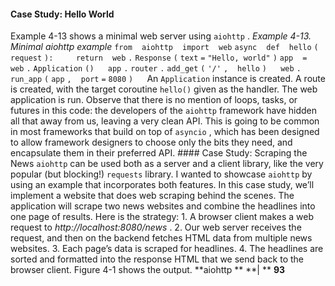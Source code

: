 #### Case Study: Hello World
 Example 4-13  shows a minimal web server using  `aiohttp` . *Example 4-13. Minimal aiohttp example* `from` ` ` `aiohttp` ` ` `import` ` ` `web` `async` ` ` `def` ` ` `hello` `(` `request` `):` `    ` `return` ` ` `web` `.` `Response` `(` `text` `=` `"Hello, world"` `)` `app` ` ` `=` ` ` `web` `.` `Application` `()` `  ` `app` `.` `router` `.` `add_get` `(` `'/'` `,` ` ` `hello` `)` `  ` `web` `.` `run_app` `(` `app` `,` ` ` `port` `=` `8080` `)` `  ` An  `Application`  instance is created. A route is created, with the target coroutine  `hello()`  given as the handler. The web application is run. Observe that there is no mention of loops, tasks, or futures in this code: the developers of the  `aiohttp`  framework have hidden all that away from us, leaving a very clean API. This is going to be common in most frameworks that build on top of  `asyncio` , which has been designed to allow framework designers to choose only the bits they need, and encapsulate them in their preferred API. #### Case Study: Scraping the News
 `aiohttp`  can be used both as a server and a client library, like the very popular (but blocking!)  `requests`  library. I wanted to showcase  `aiohttp`  by using an example that incorporates both features. In this case study, we’ll implement a website that does web scraping behind the scenes. The application will scrape two news websites and combine the headlines into one page of results. Here is the strategy: 1.  A browser client makes a web request to  *http://localhost:8080/news* . 2.  Our web server receives the request, and then on the backend fetches HTML data from multiple news websites. 3.  Each page’s data is scraped for headlines. 4.  The headlines are sorted and formatted into the response HTML that we send back to the browser client. Figure 4-1  shows the output. **aiohttp ** **| ** **93**